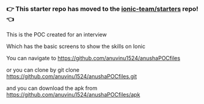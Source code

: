 ### :point_right: This starter repo has moved to the [ionic-team/starters](https://github.com/ionic-team/starters/tree/master/ionic-angular/official/blank) repo! :point_left:


This is the POC created for an interview 

Which has the basic screens to show the skills on Ionic 


You can navigate to https://github.com/anuvinu1524/anushaPOCfiles


or you can clone by git clone https://github.com/anuvinu1524/anushaPOCfiles.git


and you can download the apk from https://github.com/anuvinu1524/anushaPOCfiles/apk
